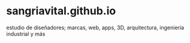 # sangriavital.github.io
estudio de diseñadores; marcas, web, apps, 3D, arquitectura, ingeniería industrial y más
